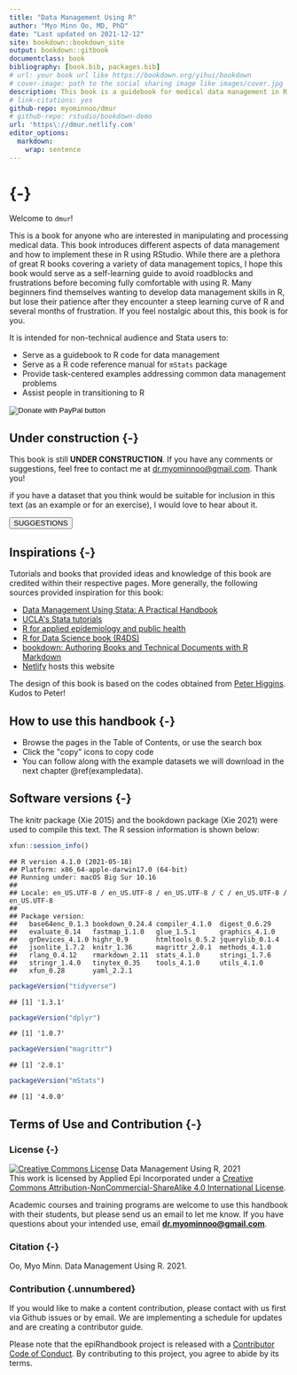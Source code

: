 ```yaml
--- 
title: "Data Management Using R"
author: "Myo Minn Oo, MD, PhD"
date: "Last updated on 2021-12-12"
site: bookdown::bookdown_site
output: bookdown::gitbook
documentclass: book
bibliography: [book.bib, packages.bib]
# url: your book url like https://bookdown.org/yihui/bookdown
# cover-image: path to the social sharing image like images/cover.jpg
description: This book is a guidebook for medical data management in R. 
# link-citations: yes
github-repo: myominnoo/dmur
# github-repo: rstudio/bookdown-demo
url: 'https\://dmur.netlify.com'
editor_options: 
  markdown: 
    wrap: sentence
---
```


# {-}

<meta name="description" content="This book is a guidebook for medical data management in R.">

<meta http-equiv="Content-Type" content="text/html; charset=utf-8">

Welcome to `dmur`!

This is a book for anyone who are interested in manipulating and processing medical data. This book introduces different aspects of data management and how to implement these in R using RStudio. While there are a plethora of great R books covering a variety of data management topics, I hope this book would serve as a self-learning guide to avoid roadblocks and frustrations before becoming fully comfortable with using R. Many beginners find themselves wanting to develop data management skills in R, but lose their patience after they encounter a steep learning curve of R and several months of frustration. If you feel nostalgic about this, this book is for you. 

It is intended for non-technical audience and Stata users to: 

* Serve as a guidebook to R code for data management
* Serve as a R code reference manual for `mStats` package
* Provide task-centered examples addressing common data management problems
* Assist people in transitioning to R


<!-- ======================================================= -->
<form target="_blank" action="https://paypal.me/myominnoo" method="post" target="_top">
<input type="hidden" name="hosted_button_id" value="ZWAS7SEV7F8BJ" />
<input type="image" src="https://github.com/appliedepi/epiRhandbook_eng/raw/master/images/donate_button_long.png" border="0" name="submit" title="PayPal - The safer, easier way to pay online!" alt="Donate with PayPal button" />
<img alt="" border="0" src="https://www.paypal.com/en_US/i/scr/pixel.gif" />
</form>
<!-- ======================================================= -->


## Under construction {-}
This book is still **UNDER CONSTRUCTION**. If you have any comments or suggestions, feel free to contact me at [dr.myominnoo@gmail.com](mailto::dr.myominnoo@gmail.com). Thank you!

if you have a dataset that you think would be suitable for inclusion in this text (as an example or for an exercise), I would love to hear about it.

<form target="_blank" action="https://forms.gle/YeJPpRcSLUzeZE5u7">
    <input type="submit" value="SUGGESTIONS" />
</form>


## Inspirations {-}  

Tutorials and books that provided ideas and knowledge of this book are credited within their respective pages. More generally, the following sources provided inspiration for this book:  

* [Data Management Using Stata: A Practical Handbook](https://www.stata.com/bookstore/data-management-using-stata/)
* [UCLA's Stata tutorials](https://stats.idre.ucla.edu/stata/)
* [R for applied epidemiology and public health](https://www.epirhandbook.com/en/) 
* [R for Data Science book (R4DS)](https://r4ds.had.co.nz/)  
* [bookdown: Authoring Books and Technical Documents with R Markdown](https://bookdown.org/yihui/bookdown/)
* [Netlify](https://www.netlify.com) hosts this website  

The design of this book is based on the codes obtained from [Peter Higgins](https://github.com/higgi13425/rmrwr-book). Kudos to Peter!

## How to use this handbook {-} 

* Browse the pages in the Table of Contents, or use the search box
* Click the "copy" icons to copy code  
* You can follow along with the example datasets we will download in the next chapter \@ref(exampledata).

## Software versions {-}

The knitr package (Xie 2015) and the bookdown package (Xie 2021) were used to compile this text. The R session information is shown below:


```r
xfun::session_info()
```

```
## R version 4.1.0 (2021-05-18)
## Platform: x86_64-apple-darwin17.0 (64-bit)
## Running under: macOS Big Sur 10.16
## 
## Locale: en_US.UTF-8 / en_US.UTF-8 / en_US.UTF-8 / C / en_US.UTF-8 / en_US.UTF-8
## 
## Package version:
##   base64enc_0.1.3 bookdown_0.24.4 compiler_4.1.0  digest_0.6.29  
##   evaluate_0.14   fastmap_1.1.0   glue_1.5.1      graphics_4.1.0 
##   grDevices_4.1.0 highr_0.9       htmltools_0.5.2 jquerylib_0.1.4
##   jsonlite_1.7.2  knitr_1.36      magrittr_2.0.1  methods_4.1.0  
##   rlang_0.4.12    rmarkdown_2.11  stats_4.1.0     stringi_1.7.6  
##   stringr_1.4.0   tinytex_0.35    tools_4.1.0     utils_4.1.0    
##   xfun_0.28       yaml_2.2.1
```

```r
packageVersion("tidyverse")
```

```
## [1] '1.3.1'
```

```r
packageVersion("dplyr")
```

```
## [1] '1.0.7'
```

```r
packageVersion("magrittr")
```

```
## [1] '2.0.1'
```

```r
packageVersion("mStats")
```

```
## [1] '4.0.0'
```

<!-- ### Image credits {-}   -->

<!-- Images in logo from US CDC Public Health Image Library) include [2013 Yemen looking for mosquito breeding sites](https://phil.cdc.gov/Details.aspx?pid=19623), [Ebola virus](https://phil.cdc.gov/Details.aspx?pid=23186), and [Survey in Rajasthan](https://phil.cdc.gov/Details.aspx?pid=19838).   -->


## Terms of Use and Contribution {-}  

### License {-} 

<a rel="license" href="http://creativecommons.org/licenses/by-nc-sa/4.0/"><img alt="Creative Commons License" style="border-width:0" src="https://i.creativecommons.org/l/by-nc-sa/4.0/88x31.png" /></a> Data Management Using R, 2021 <br />This work is licensed by Applied Epi Incorporated under a <a rel="license" href="http://creativecommons.org/licenses/by-nc-sa/4.0/">Creative Commons Attribution-NonCommercial-ShareAlike 4.0 International License</a>.


Academic courses and training programs are welcome to use this handbook with their students, but please send us an email to let me know. If you have questions about your intended use, email **dr.myominnoo@gmail.com**.

### Citation {-}

Oo, Myo Minn. Data Management Using R. 2021.

### Contribution {.unnumbered}  

If you would like to make a content contribution, please contact with us first via Github issues or by email. We are implementing a schedule for updates and are creating a contributor guide.  

Please note that the epiRhandbook project is released with a [Contributor Code of Conduct](https://contributor-covenant.org/version/2/0/CODE_OF_CONDUCT.html). By contributing to this project, you agree to abide by its terms.
